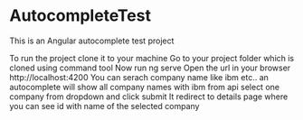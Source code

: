 # AutocompleteTest
This is an Angular autocomplete test project

To run the project clone it to your machine
Go to your project folder which is cloned using command tool
Now run ng serve
Open the url in your browser http://localhost:4200
You can serach company name like ibm etc.. an autocomplete will show all company names with ibm from api
select one company from dropdown and click submit
It redirect to details page where you can see id with name of the selected company

